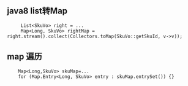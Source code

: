 ## java8 list转Map
```
     List<SkuVo> right = ...
     Map<Long, SkuVo> rightMap = right.stream().collect(Collectors.toMap(SkuVo::getSkuId, v->v));
```

## map 遍历

```
    Map<Long,SkuVo> skuMap=...
    for (Map.Entry<Long, SkuVo> entry : skuMap.entrySet()) {}
```
